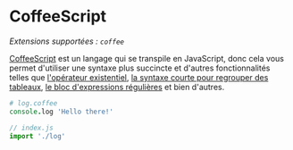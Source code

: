 # CoffeeScript

_Extensions supportées : `coffee`_

[CoffeeScript](https://coffeescript.org) est un langage qui se transpile en JavaScript, donc cela vous permet d'utiliser une syntaxe plus succincte et d'autres fonctionnalités telles que [l'opérateur existentiel](https://coffeescript.org/#existential-operator), [la syntaxe courte pour regrouper des tableaux](https://coffeescript.org/#slices), [le bloc d'expressions régulières](https://coffeescript.org/#regexes) et bien d'autres.

```coffeescript
# log.coffee
console.log 'Hello there!'
```

```javascript
// index.js
import './log'
```
